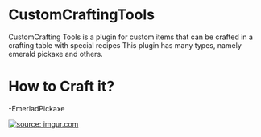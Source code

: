 # CustomCraftingTools
CustomCrafting Tools is a plugin for custom items that can be crafted in a crafting table with special recipes
This plugin has many types, namely emerald pickaxe and others.

# How to Craft it?
-EmerladPickaxe

<a href="https://imgur.com/m45UOjZ"><img src="https://i.imgur.com/m45UOjZ.png" title="source: imgur.com" /></a>

